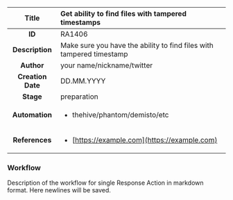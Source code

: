 | Title                       |  Get ability to find files with tampered timestamps         |
|:---------------------------:|:--------------------|
| **ID**                      | RA1406            |
| **Description**             | Make sure you have the ability to find files with tampered timestamp   |
| **Author**                  | your name/nickname/twitter        |
| **Creation Date**           | DD.MM.YYYY |
| **Stage**                   | preparation         |
| **Automation** |<ul><li>thehive/phantom/demisto/etc</li></ul>|
| **References** |<ul><li>[https://example.com](https://example.com)</li></ul>|

### Workflow

Description of the workflow for single Response Action in markdown format.
Here newlines will be saved.
